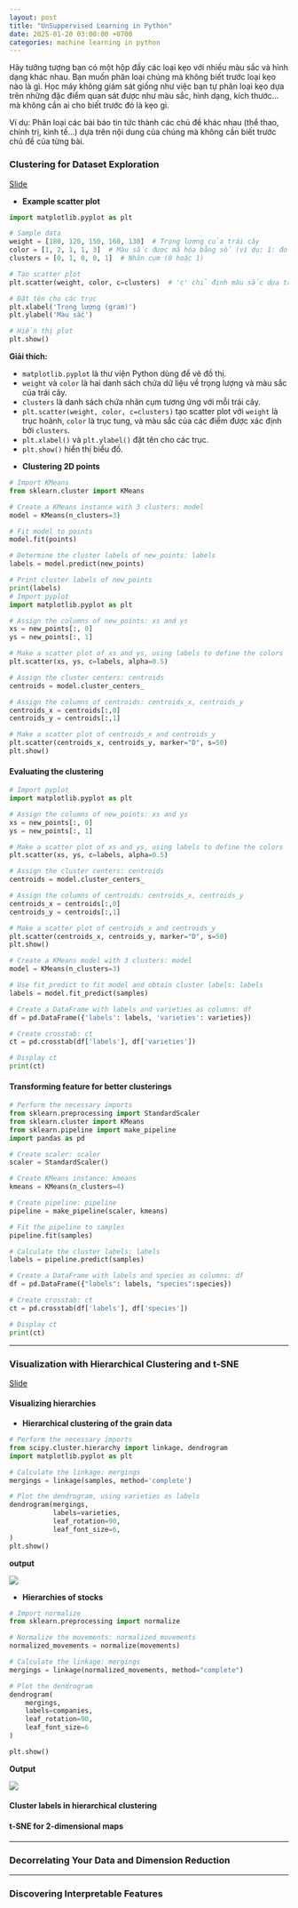 ```yaml
---
layout: post
title: "UnSuppervised Learning in Python"
date: 2025-01-20 03:00:00 +0700
categories: machine learning in python
---
```


Hãy tưởng tượng bạn có một hộp đầy các loại kẹo với nhiều màu sắc và hình dạng khác nhau. Bạn muốn phân loại chúng mà không biết trước loại kẹo nào là gì. Học máy không giám sát giống như việc bạn tự phân loại kẹo dựa trên những đặc điểm quan sát được như màu sắc, hình dạng, kích thước... mà không cần ai cho biết trước đó là kẹo gì.

Ví dụ: Phân loại các bài báo tin tức thành các chủ đề khác nhau (thể thao, chính trị, kinh tế...) dựa trên nội dung của chúng mà không cần biết trước chủ đề của từng bài.

### Clustering for Dataset Exploration

[Slide]({{site.baseurl}}/files/UnsupervisedLearninginPython_C1.pdf)

- **Example scatter plot**

```python
import matplotlib.pyplot as plt

# Sample data
weight = [180, 120, 150, 160, 130]  # Trọng lượng của trái cây
color = [1, 2, 1, 1, 3]  # Màu sắc được mã hóa bằng số (ví dụ: 1: đỏ, 2: vàng, 3: xanh)
clusters = [0, 1, 0, 0, 1]  # Nhãn cụm (0 hoặc 1)

# Tạo scatter plot
plt.scatter(weight, color, c=clusters)  # 'c' chỉ định màu sắc dựa trên nhãn cụm

# Đặt tên cho các trục
plt.xlabel('Trọng lượng (gram)')
plt.ylabel('Màu sắc')

# Hiển thị plot
plt.show()
```

**Giải thích:**

* `matplotlib.pyplot` là thư viện Python dùng để vẽ đồ thị.
* `weight` và `color` là hai danh sách chứa dữ liệu về trọng lượng và màu sắc của trái cây.
* `clusters` là danh sách chứa nhãn cụm tương ứng với mỗi trái cây.
* `plt.scatter(weight, color, c=clusters)` tạo scatter plot với `weight` là trục hoành, `color` là trục tung, và màu sắc của các điểm được xác định bởi `clusters`.
* `plt.xlabel()` và `plt.ylabel()` đặt tên cho các trục.
* `plt.show()` hiển thị biểu đồ.

- **Clustering 2D points**

```python
# Import KMeans
from sklearn.cluster import KMeans

# Create a KMeans instance with 3 clusters: model
model = KMeans(n_clusters=3)

# Fit model to points
model.fit(points)

# Determine the cluster labels of new_points: labels
labels = model.predict(new_points)

# Print cluster labels of new_points
print(labels)
# Import pyplot
import matplotlib.pyplot as plt

# Assign the columns of new_points: xs and ys
xs = new_points[:, 0]
ys = new_points[:, 1]

# Make a scatter plot of xs and ys, using labels to define the colors
plt.scatter(xs, ys, c=labels, alpha=0.5)

# Assign the cluster centers: centroids
centroids = model.cluster_centers_

# Assign the columns of centroids: centroids_x, centroids_y
centroids_x = centroids[:,0]
centroids_y = centroids[:,1]

# Make a scatter plot of centroids_x and centroids_y
plt.scatter(centroids_x, centroids_y, marker="D", s=50)
plt.show()

```

#### Evaluating the clustering

```python
# Import pyplot
import matplotlib.pyplot as plt

# Assign the columns of new_points: xs and ys
xs = new_points[:, 0]
ys = new_points[:, 1]

# Make a scatter plot of xs and ys, using labels to define the colors
plt.scatter(xs, ys, c=labels, alpha=0.5)

# Assign the cluster centers: centroids
centroids = model.cluster_centers_

# Assign the columns of centroids: centroids_x, centroids_y
centroids_x = centroids[:,0]
centroids_y = centroids[:,1]

# Make a scatter plot of centroids_x and centroids_y
plt.scatter(centroids_x, centroids_y, marker="D", s=50)
plt.show()

```

```python
# Create a KMeans model with 3 clusters: model
model = KMeans(n_clusters=3)

# Use fit_predict to fit model and obtain cluster labels: labels
labels = model.fit_predict(samples)

# Create a DataFrame with labels and varieties as columns: df
df = pd.DataFrame({'labels': labels, 'varieties': varieties})

# Create crosstab: ct
ct = pd.crosstab(df['labels'], df['varieties'])

# Display ct
print(ct)

```

#### Transforming feature for better clusterings

```python
# Perform the necessary imports
from sklearn.preprocessing import StandardScaler
from sklearn.cluster import KMeans
from sklearn.pipeline import make_pipeline
import pandas as pd

# Create scaler: scaler
scaler = StandardScaler()

# Create KMeans instance: kmeans
kmeans = KMeans(n_clusters=4)

# Create pipeline: pipeline
pipeline = make_pipeline(scaler, kmeans)

# Fit the pipeline to samples
pipeline.fit(samples)

# Calculate the cluster labels: labels
labels = pipeline.predict(samples)

# Create a DataFrame with labels and species as columns: df
df = pd.DataFrame({"labels": labels, "species":species})

# Create crosstab: ct
ct = pd.crosstab(df['labels'], df['species'])

# Display ct
print(ct)

```

---
### Visualization with Hierarchical Clustering and t-SNE

[Slide]({{site.baseurl}}/files/UnsupervisedLearninginPython_C2.pdf)

#### Visualizing hierarchies

- **Hierarchical clustering of the grain data**

```python
# Perform the necessary imports
from scipy.cluster.hierarchy import linkage, dendrogram
import matplotlib.pyplot as plt

# Calculate the linkage: mergings
mergings = linkage(samples, method='complete')

# Plot the dendrogram, using varieties as labels
dendrogram(mergings,
           labels=varieties,
           leaf_rotation=90,
           leaf_font_size=6,
)
plt.show()
```

**output**

![]({{site.baseurl}}/images/sample.svg)

- **Hierarchies of stocks**

```python
# Import normalize
from sklearn.preprocessing import normalize

# Normalize the movements: normalized_movements
normalized_movements = normalize(movements)

# Calculate the linkage: mergings
mergings = linkage(normalized_movements, method="complete")

# Plot the dendrogram
dendrogram(
    mergings,
    labels=companies,
    leaf_rotation=90,
    leaf_font_size=6
)

plt.show()

```

**Output**

![]({{site.baseurl}}/images/sample2.svg)

#### Cluster labels in hierarchical clustering

#### t-SNE for 2-dimensional maps

---
### Decorrelating Your Data and Dimension Reduction

---
### Discovering Interpretable Features
